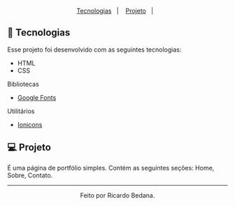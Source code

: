 <p align="center">
  <a href="#-tecnologias">Tecnologias</a>&nbsp;&nbsp;&nbsp;|&nbsp;&nbsp;&nbsp;
  <a href="#-projeto">Projeto</a>&nbsp;&nbsp;&nbsp;|&nbsp;&nbsp;&nbsp;
  
</p>

## 🚀 Tecnologias

Esse projeto foi desenvolvido com as seguintes tecnologias:

- HTML
- CSS

Bibliotecas

- [Google Fonts](https://fonts.google.com/)


Utilitários


- [Ionicons](https://https://ionic.io/ionicons)

## 💻 Projeto

É uma página de portfólio simples. Contém as seguintes seções: Home, Sobre, Contato.


---

 <p align="center">Feito por Ricardo Bedana. </p>